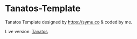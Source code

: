 # Tanatos-Template
Tanatos Template designed by https://symu.co &amp; coded by me.

Live version: [Tanatos](https://tanatos.netlify.com/)
